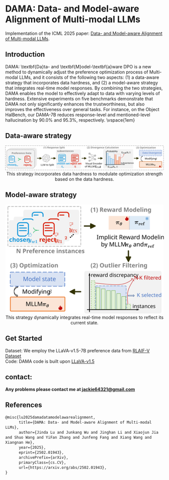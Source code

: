 # DAMA: Data- and Model-aware Alignment of Multi-modal LLMs
Implementation of the ICML 2025 paper: [Data- and Model-aware Alignment of Multi-modal LLMs](https://arxiv.org/abs/2502.01943).

## Introduction
DAMA: \textbf{Da}ta- and \textbf{M}odel-\textbf{a}ware DPO is a new method to dynamically adjust the preference optimization process of Multi-modal LLMs, and it consists of the following two aspects: (1) a data-aware strategy that incorporates data hardness, and (2) a model-aware strategy that integrates real-time model responses. By combining the two strategies, DAMA enables the model to effectively adapt to data with varying levels of hardness.
Extensive experiments on five benchmarks demonstrate that DAMA not only significantly enhances the trustworthiness, but also improves the effectiveness over general tasks. For instance, on the Object HalBench, our DAMA-7B reduces response-level and mentioned-level hallucination by 90.0\% and 95.3\%, respectively.
\vspace{1em}

## Data-aware strategy
<div align="center">
  <img src="https://github.com/injadlu/DAMA/blob/main/Figure-1.svg">
  <br>
  This strategy incorporates data hardness to modulate optimization strength based on the data hardness.
</div>

## Model-aware strategy
<div align="center">
  <img src="https://github.com/injadlu/DAMA/blob/main/Figure-2.svg">
  <br>
  This strategy dynamically integrates real-time model responses to reflect its current state.
</div>

## Get Started
Dataset: We employ the LLaVA-v1.5-7B preference data from [RLAIF-V Dataset](https://huggingface.co/datasets/openbmb/RLAIF-V-Dataset)<br>
Code: DAMA code is built upon [LLaVA-v1.5](https://github.com/haotian-liu/LLaVA) <br>

## contact:
**Any problems please contact me at jackie64321@gmail.com**

## References
```
@misc{lu2025damadatamodelawarealignment,
      title={DAMA: Data- and Model-aware Alignment of Multi-modal LLMs}, 
      author={Jinda Lu and Junkang Wu and Jinghan Li and Xiaojun Jia and Shuo Wang and YiFan Zhang and Junfeng Fang and Xiang Wang and Xiangnan He},
      year={2025},
      eprint={2502.01943},
      archivePrefix={arXiv},
      primaryClass={cs.CV},
      url={https://arxiv.org/abs/2502.01943}, 
}
```

